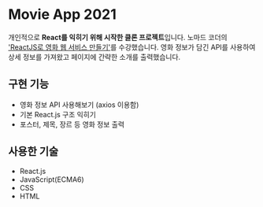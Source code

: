 # Movie App 2021

개인적으로 **React를 익히기 위해 시작한 클론 프로젝트**입니다. 노마드 코더의 ['ReactJS로 영화 웹 서비스 만들기'](https://nomadcoders.co/react-fundamentals/lobby)를 수강했습니다. 영화 정보가 담긴 API를 사용하여 상세 정보를 가져왔고 페이지에 간략한 소개를 출력했습니다.

## 구현 기능
- 영화 정보 API 사용해보기 (axios 이용함)
- 기본 React.js 구조 익히기
- 포스터, 제목, 장르 등 영화 정보 출력

## 사용한 기술 
- React.js
- JavaScript(ECMA6)
- CSS
- HTML
